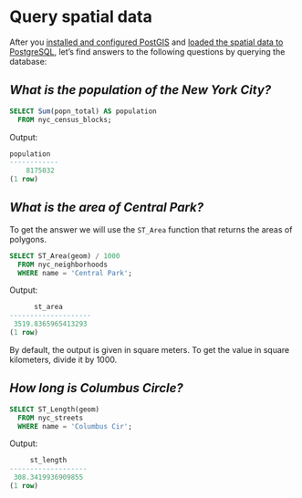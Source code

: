 # Query spatial data

After you [installed and configured PostGIS](postgis-deploy.md) and [loaded the spatial data to PostgreSQL](postgis-deploy.md#upload-spatial-data-to-postgresql), let’s find answers to the following questions by querying the database:

## *What is the population of the New York City?*

```sql
SELECT Sum(popn_total) AS population
  FROM nyc_census_blocks;
```

Output:

```{.sql .no-copy}
population
------------
    8175032
(1 row)
```

## *What is the area of Central Park?*

To get the answer we will use the `ST_Area` function that returns the areas of polygons.

```sql
SELECT ST_Area(geom) / 1000
  FROM nyc_neighborhoods
  WHERE name = 'Central Park';
```

Output:

```{.sql .no-copy}
      st_area
--------------------
 3519.8365965413293
(1 row)
```

By default, the output is given in square meters. To get the value in square kilometers, divide it by 1000.

## *How long is Columbus Circle?*

```sql
SELECT ST_Length(geom)
  FROM nyc_streets
  WHERE name = 'Columbus Cir';
```

Output:

```{.sql .no-copy}
     st_length
-------------------
 308.3419936909855
(1 row)
``` 